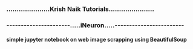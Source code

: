 ### .....................Krish Naik Tutorials......................
### ----------------------.....iNeuron.....------------------------
#### simple jupyter notebook on web image scrapping using BeautifulSoup 

